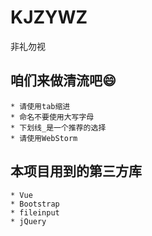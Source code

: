 # KJZYWZ
非礼勿视

## 咱们来做清流吧😄
    * 请使用tab缩进
    * 命名不要使用大写字母
    * 下划线_是一个推荐的选择
    * 请使用WebStorm
## 本项目用到的第三方库
    * Vue
    * Bootstrap
    * fileinput
    * jQuery
